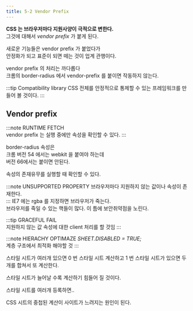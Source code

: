 ```yaml
---
title: 5-2 Vendor Prefix
---
```


**CSS 는 브라우저마다 지원사양이 극적으로 변한다.**    
그것에 대해서 *vendor prefix* 가 붙게 된다. 

새로운 기능들은 vendor prefix 가 붙었다가   
안정화가 되고 표준이 되면 떼는 것이 업계 관행이다. 

vendor prefix 의 처리는 까다롭다    
크롬의 border-radius 에서 vendor-prefix 를 붙이면 작동하지 않는다. 

:::tip Compatibility library
CSS 전체를 안정적으로 통제할 수 있는 프레임워크를 만들어 볼 것이다.
:::

## Vendor prefix
:::note RUNTIME FETCH   
vendor prefix 는 실행 중에만 속성을 확인할 수 있다.
:::

border-radius 속성은     
크롬 버전 54 에서는 webkit 을 붙여야 하는데       
버전 66에서는 붙이면 안된다.
    
속성의 존재유무를 실행할 때 확인할 수 있다.

:::note UNSUPPORTED PROPERTY
브라우저마다 지원하지 않는 값이나 속성이 존재한다.        
:::
IE7 에는 rgba 를 지정하면 브라우저가 죽는다.       
브라우저를 죽일 수 있는 핵들이 많다. 이 틈에 보안취약점을 노린다.

:::tip GRACEFUL FAIL   
지원하지 않는 값 속성에 대한 client 처리를 할 것임
:::

:::note HIERACHY OPTIMAZE
*SHEET.DISABLED = TRUE;*    
계층 구조에서 최적화 해야할 것
:::

스타일 시트가 여러개 있으면 
0 번 스타일 시트 계산하고
1 번 스타일 시트가 있으면 
두개를 합쳐서 또 계산한다. 

스타일 시트가 늘어날 수록 계산하기 힘들어 질 것이다. 

스타일 시트를 여러개 등록하면.. 

CSS 시트의 중첩된 계산이 사이트가 느려지는 원인이 된다. 
